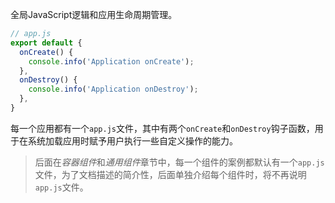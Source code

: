 全局JavaScript逻辑和应用生命周期管理。
```javascript
// app.js
export default {
  onCreate() {
    console.info('Application onCreate');
  },
  onDestroy() {
    console.info('Application onDestroy');
  },
}
```

每一个应用都有一个`app.js`文件，其中有两个`onCreate`和`onDestroy`钩子函数，用于在系统加载应用时赋予用户执行一些自定义操作的能力。

> 后面在*容器组件*和*通用组件*章节中，每一个组件的案例都默认有一个`app.js`文件，为了文档描述的简介性，后面单独介绍每个组件时，将不再说明`app.js`文件。